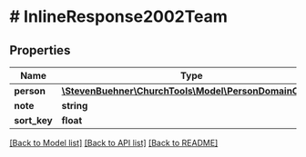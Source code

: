 # # InlineResponse2002Team

## Properties

Name | Type | Description | Notes
------------ | ------------- | ------------- | -------------
**person** | [**\StevenBuehner\ChurchTools\Model\PersonDomainObject**](PersonDomainObject.md) |  | [optional]
**note** | **string** |  |
**sort_key** | **float** |  |

[[Back to Model list]](../../README.md#models) [[Back to API list]](../../README.md#endpoints) [[Back to README]](../../README.md)
